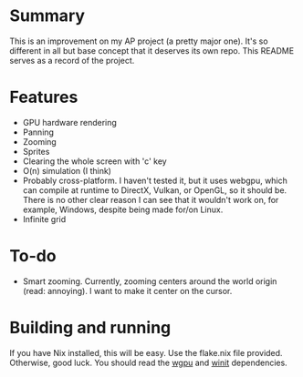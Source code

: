 # Summary
This is an improvement on my AP project (a pretty major one). It's so different in all but base concept that it deserves its own repo. This README serves as a record of the project.

# Features
- GPU hardware rendering
- Panning
- Zooming
- Sprites
- Clearing the whole screen with 'c' key
- O(n) simulation (I think)
- Probably cross-platform. I haven't tested it, but it uses webgpu, which can compile at runtime to DirectX, Vulkan, or OpenGL, so it should be. There is no other clear reason I can see that it wouldn't work on, for example, Windows, despite being made for/on Linux.
- Infinite grid

# To-do
- Smart zooming. Currently, zooming centers around the world origin (read: annoying). I want to make it center on the cursor.

# Building and running
If you have Nix installed, this will be easy. Use the flake.nix file provided. Otherwise, good luck. You should read the [wgpu](https://github.com/gfx-rs/wgpu) and [winit](https://github.com/rust-windowing/winit) dependencies.
